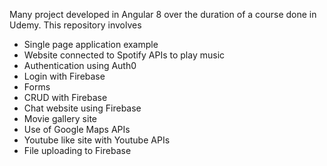 Many project developed in Angular 8 over the duration of a course done in Udemy.
This repository involves
  - Single page application example
  - Website connected to Spotify APIs to play music
  - Authentication using Auth0
  - Login with Firebase
  - Forms
  - CRUD with Firebase
  - Chat website using Firebase
  - Movie gallery site
  - Use of Google Maps APIs
  - Youtube like site with Youtube APIs
  - File uploading to Firebase
